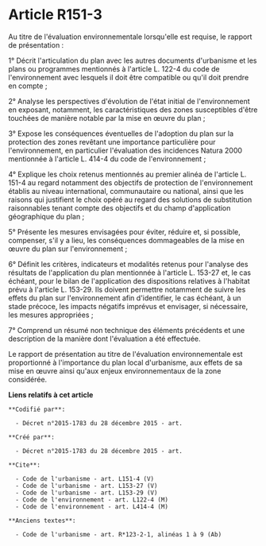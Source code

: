 # Article R151-3

Au titre de l'évaluation environnementale lorsqu'elle est requise, le rapport de présentation : 

1° Décrit l'articulation du plan avec les autres documents d'urbanisme et les plans ou programmes mentionnés à l'article L.
122-4 du code de l'environnement avec lesquels il doit être compatible ou qu'il doit prendre en compte ; 

2° Analyse les perspectives d'évolution de l'état initial de l'environnement en exposant, notamment, les caractéristiques des
zones susceptibles d'être touchées de manière notable par la mise en œuvre du plan ; 

3° Expose les conséquences éventuelles de l'adoption du plan sur la protection des zones revêtant une importance particulière
pour l'environnement, en particulier l'évaluation des incidences Natura 2000 mentionnée à l'article L. 414-4 du code de
l'environnement ; 

4° Explique les choix retenus mentionnés au premier alinéa de l'article L. 151-4 au regard notamment des objectifs de
protection de l'environnement établis au niveau international, communautaire ou national, ainsi que les raisons qui
justifient le choix opéré au regard des solutions de substitution raisonnables tenant compte des objectifs et du champ
d'application géographique du plan ; 

5° Présente les mesures envisagées pour éviter, réduire et, si possible, compenser, s'il y a lieu, les conséquences
dommageables de la mise en œuvre du plan sur l'environnement ; 

6° Définit les critères, indicateurs et modalités retenus pour l'analyse des résultats de l'application du plan mentionnée à
l'article L. 153-27 et, le cas échéant, pour le bilan de l'application des dispositions relatives à l'habitat prévu à
l'article L. 153-29. Ils doivent permettre notamment de suivre les effets du plan sur l'environnement afin d'identifier, le
cas échéant, à un stade précoce, les impacts négatifs imprévus et envisager, si nécessaire, les mesures appropriées ; 

7° Comprend un résumé non technique des éléments précédents et une description de la manière dont l'évaluation a été
effectuée. 

Le rapport de présentation au titre de l'évaluation environnementale est proportionné à l'importance du plan local
d'urbanisme, aux effets de sa mise en œuvre ainsi qu'aux enjeux environnementaux de la zone considérée.

**Liens relatifs à cet article**

	**Codifié par**:

	  - Décret n°2015-1783 du 28 décembre 2015 - art.

	**Créé par**:

	  - Décret n°2015-1783 du 28 décembre 2015 - art.

	**Cite**:

	  - Code de l'urbanisme - art. L151-4 (V)
	  - Code de l'urbanisme - art. L153-27 (V)
	  - Code de l'urbanisme - art. L153-29 (V)
	  - Code de l'environnement - art. L122-4 (M)
	  - Code de l'environnement - art. L414-4 (M)

	**Anciens textes**:

	  - Code de l'urbanisme - art. R*123-2-1, alinéas 1 à 9 (Ab)
